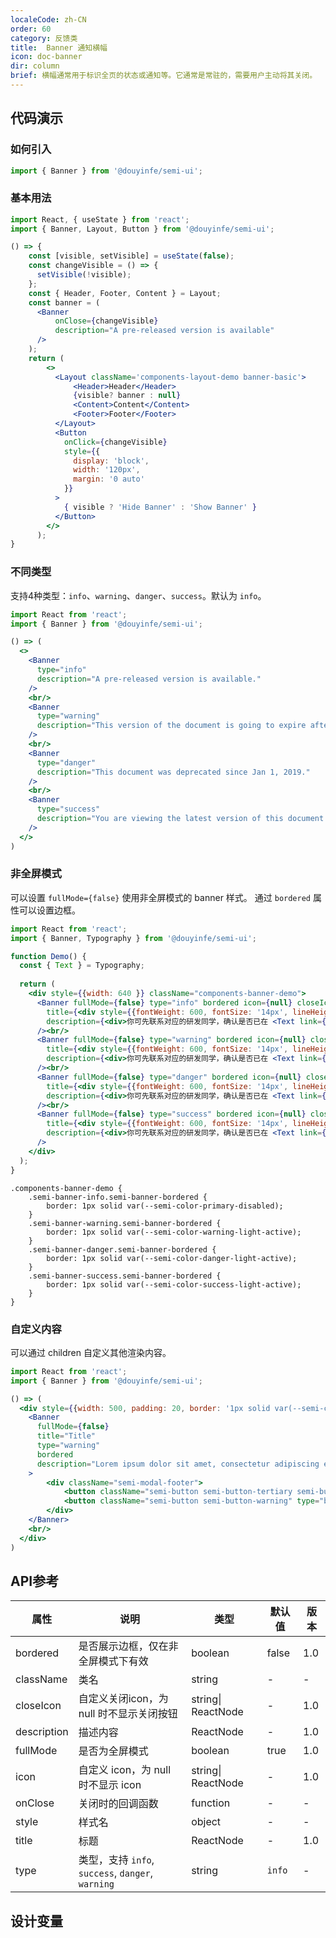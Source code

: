 ```yaml
---
localeCode: zh-CN
order: 60
category: 反馈类
title:  Banner 通知横幅
icon: doc-banner
dir: column
brief: 横幅通常用于标识全页的状态或通知等。它通常是常驻的，需要用户主动将其关闭。
---
```



## 代码演示

### 如何引入

```jsx import
import { Banner } from '@douyinfe/semi-ui';
```
### 基本用法

```jsx live=true dir="column"
import React, { useState } from 'react';
import { Banner, Layout, Button } from '@douyinfe/semi-ui';

() => {
    const [visible, setVisible] = useState(false);
    const changeVisible = () => {
      setVisible(!visible);
    };
    const { Header, Footer, Content } = Layout;
    const banner = (
      <Banner 
          onClose={changeVisible}
          description="A pre-released version is available"
      />
    );
    return (
        <>
          <Layout className='components-layout-demo banner-basic'>
              <Header>Header</Header>
              {visible? banner : null}
              <Content>Content</Content>
              <Footer>Footer</Footer>
          </Layout>
          <Button
            onClick={changeVisible}
            style={{
              display: 'block',
              width: '120px',
              margin: '0 auto'
            }}
          >
            { visible ? 'Hide Banner' : 'Show Banner' }
          </Button>
        </>
      );
}
```

### 不同类型

支持4种类型：`info`、`warning`、`danger`、`success`。默认为 `info`。

```jsx live=true dir="column"
import React from 'react';
import { Banner } from '@douyinfe/semi-ui';

() => (
  <>
    <Banner 
      type="info"
      description="A pre-released version is available."
    />
    <br/>
    <Banner 
      type="warning"
      description="This version of the document is going to expire after 4 days."
    />
    <br/>
    <Banner 
      type="danger"
      description="This document was deprecated since Jan 1, 2019."
    />
    <br/>
    <Banner 
      type="success"
      description="You are viewing the latest version of this document."
    />
  </>
)
```


### 非全屏模式
可以设置  `fullMode={false}` 使用非全屏模式的 banner 样式。
通过 `bordered` 属性可以设置边框。

```jsx live=true dir="column"
import React from 'react';
import { Banner, Typography } from '@douyinfe/semi-ui';

function Demo() {
  const { Text } = Typography;
  
  return (
    <div style={{width: 640 }} className="components-banner-demo">
      <Banner fullMode={false} type="info" bordered icon={null} closeIcon={null}
        title={<div style={{fontWeight: 600, fontSize: '14px', lineHeight: '20px'}}>不知道 AppKey？</div>}
        description={<div>你可先联系对应的研发同学，确认是否已在 <Text link={{ href: 'https://semi.design/' }}>应用云平台</Text> 申请了应用，并填写对应的信息。</div>}
      /><br/>
      <Banner fullMode={false} type="warning" bordered icon={null} closeIcon={null}
        title={<div style={{fontWeight: 600, fontSize: '14px', lineHeight: '20px'}}>不知道 AppKey？</div>}
        description={<div>你可先联系对应的研发同学，确认是否已在 <Text link={{ href: 'https://semi.design/' }}>应用云平台</Text> 申请了应用，并填写对应的信息。</div>}
      /><br/>
      <Banner fullMode={false} type="danger" bordered icon={null} closeIcon={null}
        title={<div style={{fontWeight: 600, fontSize: '14px', lineHeight: '20px'}}>不知道 AppKey？</div>}
        description={<div>你可先联系对应的研发同学，确认是否已在 <Text link={{ href: 'https://semi.design/' }}>应用云平台</Text> 申请了应用，并填写对应的信息。</div>}
      /><br/>
      <Banner fullMode={false} type="success" bordered icon={null} closeIcon={null}
        title={<div style={{fontWeight: 600, fontSize: '14px', lineHeight: '20px'}}>不知道 AppKey？</div>}
        description={<div>你可先联系对应的研发同学，确认是否已在 <Text link={{ href: 'https://semi.design/' }}>应用云平台</Text> 申请了应用，并填写对应的信息。</div>}
      />
    </div>
  );
}
```

```
.components-banner-demo {
    .semi-banner-info.semi-banner-bordered {
        border: 1px solid var(--semi-color-primary-disabled);
    }
    .semi-banner-warning.semi-banner-bordered {
        border: 1px solid var(--semi-color-warning-light-active);
    }
    .semi-banner-danger.semi-banner-bordered {
        border: 1px solid var(--semi-color-danger-light-active);
    }
    .semi-banner-success.semi-banner-bordered {
        border: 1px solid var(--semi-color-success-light-active);
    }
}
```

### 自定义内容
可以通过 children 自定义其他渲染内容。
```jsx live=true dir="column"
import React from 'react';
import { Banner } from '@douyinfe/semi-ui';

() => (
  <div style={{width: 500, padding: 20, border: '1px solid var(--semi-color-border)' }}>
    <Banner
      fullMode={false}
      title="Title"
      type="warning"
      bordered
      description="Lorem ipsum dolor sit amet, consectetur adipiscing elit, sed do eiusmod tempor incididunt ut labore et dolore magna aliqua. Ut enim ad minim veniam, quis nostrud exercitation ullamco laboris nisi ut aliquip ex ea commodo consequat"
    >
        <div className="semi-modal-footer">
            <button className="semi-button semi-button-tertiary semi-button-light" type="button">No, thanks.</button>
            <button className="semi-button semi-button-warning" type="button">Sounds great!</button>
        </div>
    </Banner>
    <br/>
  </div>
)
```

## API参考

| 属性  | 说明        | 类型            | 默认值 | 版本 | 
|-------|-------------|-----------------|--------| --- | 
| bordered | 是否展示边框，仅在非全屏模式下有效 | boolean | false | 1.0 |
| className | 类名 | string | - | - |
| closeIcon | 自定义关闭icon，为 null 时不显示关闭按钮 | string\| ReactNode | - | 1.0 |
| description | 描述内容 | ReactNode | - | 1.0 |
| fullMode| 是否为全屏模式 | boolean | true | 1.0 |
| icon | 自定义 icon，为 null 时不显示 icon | string\| ReactNode | - | 1.0 |
| onClose | 关闭时的回调函数 | function | - | - |
| style | 样式名 | object | - | - |
| title | 标题 | ReactNode | - | 1.0 |
| type | 类型，支持 `info`, `success`, `danger`, `warning` | string | `info` | - |

## 设计变量
<DesignToken/>